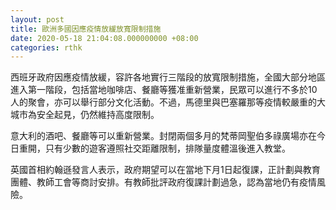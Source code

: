 ```yaml
---
layout: post
title: 歐洲多國因應疫情放緩放寬限制措施
date: 2020-05-18 21:04:08.000000000 +08:00
categories: rthk
---
```


西班牙政府因應疫情放緩，容許各地實行三階段的放寬限制措施，全國大部分地區進入第一階段，包括當地咖啡店、餐廳等獲准重新營業，民眾可以進行不多於10人的聚會，亦可以舉行部分文化活動。不過，馬德里與巴塞羅那等疫情較嚴重的大城市為安全起見，仍然維持高度限制。

意大利的酒吧、餐廳等可以重新營業。封閉兩個多月的梵蒂岡聖伯多祿廣場亦在今日重開，只有少數的遊客遵照社交距離限制，排隊量度體溫後進入教堂。

英國首相約翰遜發言人表示，政府期望可以在當地下月1日起復課，正計劃與教育團體、教師工會等商討安排。有教師批評政府復課計劃過急，認為當地仍有疫情風險。

